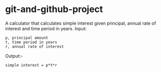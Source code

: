 # git-and-github-project

A calculator that calculates simple interest given principal, annual rate of interest and time period in years.
Input:

    p, principal amount
    t, time period in years
    r, annual rate of interest
   
Output:- 

    simple interest = p*t*r
